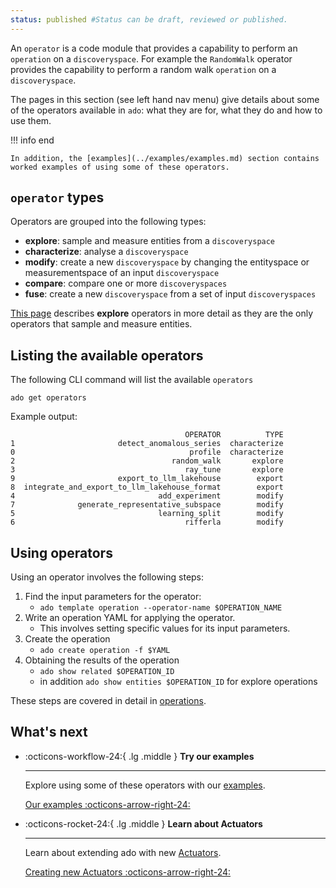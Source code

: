 ```yaml
---
status: published #Status can be draft, reviewed or published.
---
```


An `operator` is a code module that provides a capability to perform an `operation` on a `discoveryspace`.
For example the `RandomWalk` operator provides the capability to perform a random walk `operation` on a `discoveryspace`.

The pages in this section (see left hand nav menu) give details about some of the operators available in `ado`: what they are for,
what they do and how to use them.

!!! info end

    In addition, the [examples](../examples/examples.md) section contains worked examples of using some of these operators.

## `operator` types

Operators are grouped into the following types:

* **explore**: sample and measure entities from a `discoveryspace`
* **characterize**: analyse a `discoveryspace`
* **modify**: create a new `discoveryspace` by changing the entityspace or measurementspace of an input `discoveryspace`
* **compare**: compare one or more `discoveryspaces`
* **fuse**: create a new `discoveryspace` from a set of input `discoveryspaces`

[This page](explore_operators.md) describes **explore** operators in more detail as 
they are the only operators that sample and measure entities. 

## Listing the available operators

The following CLI command will list the available `operators`
```commandline
ado get operators
```
Example output:
```commandline
                                       OPERATOR          TYPE
1                       detect_anomalous_series  characterize
0                                       profile  characterize
2                                   random_walk       explore
3                                      ray_tune       explore
9                       export_to_llm_lakehouse        export
8  integrate_and_export_to_llm_lakehouse_format        export
4                                add_experiment        modify
7              generate_representative_subspace        modify
5                                learning_split        modify
6                                      rifferla        modify
```

## Using operators

Using an operator involves the following steps:

1. Find the input parameters for the operator:
    * `ado template operation --operator-name $OPERATION_NAME`
2. Write an operation YAML for applying the operator. 
    * This involves setting specific values for its input parameters.
3. Create the operation 
    * `ado create operation -f $YAML`
4. Obtaining the results of the operation 
    * `ado show related $OPERATION_ID` 
    * in addition `ado show entities $OPERATION_ID` for explore operations

These steps are covered in detail in [operations](../resources/operation.md).

## What's next


<div class="grid cards" markdown>

  -   :octicons-workflow-24:{ .lg .middle } __Try our examples__

      ---

      Explore using some of these operators with our [examples](../examples/examples.md).

      [Our examples :octicons-arrow-right-24:](../examples/examples.md)

-   :octicons-rocket-24:{ .lg .middle } __Learn about Actuators__

    ---

    Learn about extending ado with new [Actuators](../actuators/working-with-actuators.md).

    [Creating new Actuators :octicons-arrow-right-24:](../actuators/working-with-actuators.md)


</div>